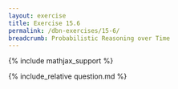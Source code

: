 ```yaml
---
layout: exercise
title: Exercise 15.6
permalink: /dbn-exercises/15-6/
breadcrumb: Probabilistic Reasoning over Time
---
```


{% include mathjax_support %}

<div><i class="arrow-up" data-chapter="dbn-exercises" data-exercise="ex_6" data-rating="0"></i></div>
{% include_relative question.md %}
